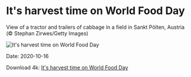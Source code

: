 # It's harvest time on World Food Day

View of a tractor and trailers of cabbage in a field in Sankt Pölten, Austria (© Stephan Zirwes/Getty Images)

![It's harvest time on World Food Day](https://bing.com/th?id=OHR.WorldFoodDay_EN-US1932305468_UHD.jpg&rf=LaDigue_UHD.jpg&pid=hp&w=1024&h=576)

Date: 2020-10-16

Download 4k: [It's harvest time on World Food Day](https://bing.com/th?id=OHR.WorldFoodDay_EN-US1932305468_UHD.jpg&rf=LaDigue_UHD.jpg&pid=hp&w=3840&h=2160)

